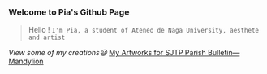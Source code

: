 ### Welcome to Pia's Github Page

>Hello ! `I'm Pia, a student of Ateneo de Naga University, aesthete and artist`

*View some of my creations:smiley:*
[My Artworks for SJTP Parish Bulletin⁠—Mandylion](https://drive.google.com/drive/folders/18WR0FAunmyHOkwyDFGst7SoGH-M0TD3M?usp=sharing)

